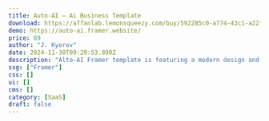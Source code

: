 ```yaml
---
title: Auto-AI — Ai Business Template
download: https://affanlab.lemonsqueezy.com/buy/592285c0-a774-43c1-a22f-3585ab4b1724
demo: https://auto-ai.framer.website/
price: 69
author: "J. Kyorov"
date: 2024-11-30T09:29:53.890Z
description: "Alto-AI Framer template is featuring a modern design and intuitive layout, this template makes it easy to showcase your AI-driven solutions, highlight key features, and engage users with dynamic visuals."
ssg: ["Framer"]
css: []
ui: []
cms: []
category: [SaaS]
draft: false
---
```

